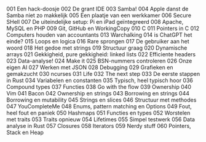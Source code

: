 001 Een hack-doosje
002 De grant IDE
003 Samba!
004 Apple danst de Samba niet zo makkelijk
005 Een plaatje van een werkkamer
006 Secure SHell
007 De uiteindelijke setup: Pi en iPad geïntegreerd
008 Apache, MySQL en PHP
009 Git, GitHub en WorkingCopy
010 C
011 Pointers in C
012 Computers houden van accountants
013 Warchalking
014 is ChatGPT het einde?
015 Loops en logica
016 Rare sprongen
017 De gebruiker aan het woord
018 Het gedoe met strings
019 Structuur graag
020 Dynamische arrays
021 Gekkigheid, pure gekkigheid: linked lists
022 Efficiente headers
023 Data-analyse!
024 Make it
025 BSN-nummers controleren
026 Onze eigen AI
027 Werken met JSON
028 Debugging
029 Grafieken en gemakzucht
030 ncurses
031 Life
032 The next step
033 De eerste stappen in Rust
034 Variabelen en constanten
035 Typisch, heel typisch hoor
036 Compound types
037 Functies
038 Go with the flow
039 Ownership
040 Vim
041 Bacon
042 Ownership en strings
043 Borrowing en strings
044 Borrowing en mutability
045 Strings en slices
046 Structuur met methodes
047 YouCompleteMe
048 Enums, pattern matching en Options
049 Fout, heel fout en paniek
050 Hashmaps
051 Functies en types
052 Worstelen met traits
053 Traits opnieuw
054 Lifetimes
055 Simpel testwerk
056 Data analyse in Rust
057 Closures
058 Iterators
059 Nerdy stuff
060 Pointers, Stack en Heap

